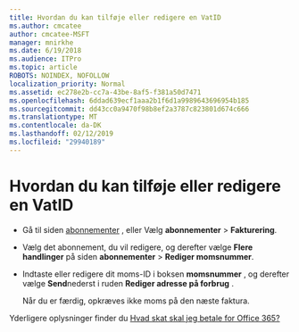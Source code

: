 ```yaml
---
title: Hvordan du kan tilføje eller redigere en VatID
ms.author: cmcatee
author: cmcatee-MSFT
manager: mnirkhe
ms.date: 6/19/2018
ms.audience: ITPro
ms.topic: article
ROBOTS: NOINDEX, NOFOLLOW
localization_priority: Normal
ms.assetid: ec278e2b-cc7a-43be-8af5-f381a50d7471
ms.openlocfilehash: 6ddad639ecf1aaa2b1f6d1a9989643696954b185
ms.sourcegitcommit: dd43cc0a9470f98b8ef2a3787c823801d674c666
ms.translationtype: MT
ms.contentlocale: da-DK
ms.lasthandoff: 02/12/2019
ms.locfileid: "29940189"
---
```

# <a name="how-to-add-or-edit-a-vatid"></a>Hvordan du kan tilføje eller redigere en VatID

- Gå til siden [abonnementer](https://go.microsoft.com/fwlink/p/?linkid=842054) , eller Vælg **abonnementer** \> **Fakturering**.
    
- Vælg det abonnement, du vil redigere, og derefter vælge **Flere handlinger** på siden **abonnementer** \> **Rediger momsnummer**.
    
- Indtaste eller redigere dit moms-ID i boksen **momsnummer** , og derefter vælge **Send**nederst i ruden **Rediger adresse på forbrug** .
    
    Når du er færdig, opkræves ikke moms på den næste faktura.
    
Yderligere oplysninger finder du [Hvad skat skal jeg betale for Office 365?](https://support.office.com/article/7e77382b-b966-4ad5-a515-9e629a777a22.aspx)
  

